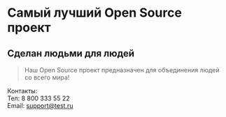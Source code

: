 # Самый лучший Open Source проект

## Сделан людьми для людей

> Наш Open Source проект предназначен для объединения людей со всего мира!

Контакты:  
Тел: 8 800 333 55 22  
Email: [support@test.ru](support@test.ru)